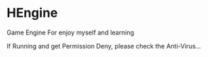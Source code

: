 # HEngine
 Game Engine For enjoy myself and learning

If Running and get Permission Deny, please check the Anti-Virus...
